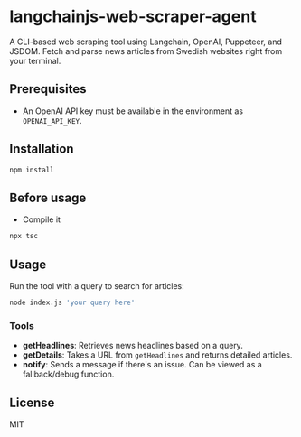 # langchainjs-web-scraper-agent

A CLI-based web scraping tool using Langchain, OpenAI, Puppeteer, and JSDOM. Fetch and parse news articles from Swedish websites right from your terminal.

## Prerequisites

- An OpenAI API key must be available in the environment as `OPENAI_API_KEY`.

## Installation

```bash
npm install
```

## Before usage

- Compile it 
```bash
npx tsc
```
  
## Usage

Run the tool with a query to search for articles:

```bash
node index.js 'your query here'
```

### Tools

- **getHeadlines**: Retrieves news headlines based on a query. 
- **getDetails**: Takes a URL from `getHeadlines` and returns detailed articles.
- **notify**: Sends a message if there's an issue. Can be viewed as a fallback/debug function.

## License
MIT
